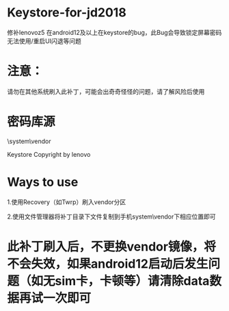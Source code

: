 # Keystore-for-jd2018

修补lenovoz5 在android12及以上在keystore的bug，此Bug会导致锁定屏幕密码无法使用/重启UI闪退等问题

# 注意：

请勿在其他系统刷入此补丁，可能会出奇奇怪怪的问题，请了解风险后使用

# 密码库源

\system\vendor 

Keystore Copyright by lenovo

# Ways to use

1.使用Recovery（如Twrp）刷入vendor分区

2.使用文件管理器将补丁目录下文件复制到手机system\vendor下相应位置即可

# 此补丁刷入后，不更换vendor镜像，将不会失效，如果android12启动后发生问题（如无sim卡，卡顿等）请清除data数据再试一次即可


